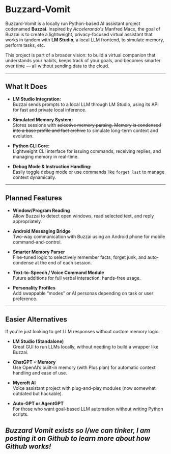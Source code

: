 # Buzzard-Vomit

Buzzard-Vomit is a locally run Python-based AI assistant project codenamed **Buzzai**. Inspired by *Accelerando's* Manfred Macx, the goal of Buzzai is to create a lightweight, privacy-focused virtual assistant that works in tandem with **LM Studio**, a local LLM frontend, to simulate memory, perform tasks, etc.

This project is part of a broader vision: to build a virtual companion that understands your habits, keeps track of your goals, and becomes smarter over time — all without sending data to the cloud.

---

## What It Does

- **LM Studio Integration:**  
  Buzzai sends prompts to a local LLM through LM Studio, using its API for fast and private local inference.

- **Simulated Memory System:**  
  Stores sessions with ~~selective memory parsing. Memory is condensed into a base profile and fact archive~~ to simulate long-term context and evolution.

- **Python CLI Core:**  
  Lightweight CLI interface for issuing commands, receiving replies, and managing memory in real-time.

- **Debug Mode & Instruction Handling:**  
  Easily toggle debug mode or use commands like `forget last` to manage context dynamically.

---

##  Planned Features

-  **Window/Program Reading**  
  Allow Buzzai to detect open windows, read selected text, and reply appropriately.

-  **Android Messaging Bridge**  
  Two-way communication with Buzzai using an Android phone for mobile command-and-control.

-  **Smarter Memory Parser**  
  Fine-tuned logic to selectively remember facts, forget junk, and auto-condense at the end of each session.

-  **Text-to-Speech / Voice Command Module**  
  Future additions for full verbal interaction, hands-free usage.

-  **Personality Profiles**  
  Add swappable “modes” or AI personas depending on task or user preference.

---

##  Easier Alternatives

If you're just looking to get LLM responses without custom memory logic:

- **LM Studio (Standalone)**  
  Great GUI to run LLMs locally, without needing to build a wrapper like Buzzai.

- **ChatGPT + Memory**  
  Use OpenAI’s built-in memory (with Plus plan) for automatic context handling and ease of use.

- **Mycroft AI**  
  Voice assistant project with plug-and-play modules (now somewhat outdated but hackable).

- **Auto-GPT or AgentGPT**  
  For those who want goal-based LLM automation without writing Python scripts.

## *Buzzard Vomit exists so I/we can tinker, I am posting it on Github to learn more about how Github works!*

